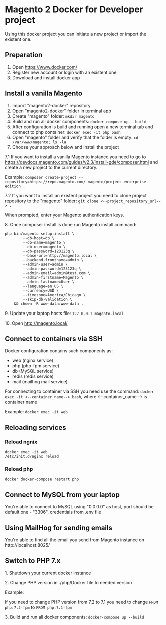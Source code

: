 # Magento 2 Docker for Developer project

Using this docker project you can initiate a new project or import the existent one.

## Preparation
1. Open https://www.docker.com/
1. Register new account or login with an existent one
1. Download and install docker app


## Install a vanilla Magento
1. Import "magento2-docker" repository
2. Open "magento2-docker" folder in terminal app
3. Create "magento" folder: 
`mkdir magento`
4. Build and run all docker components:
`docker-compose up --build`
5. After configuration is build and running open a new terminal tab and connect to php container:
`docker exec -it php bash`
6. Open "magento" folder and verify that the folder is empty:
`cd /var/www/magento; ls -la`
7. Choose your approach below and install the project

7.1 If you want to install a vanilla Magento instance you need to go to https://devdocs.magento.com/guides/v2.3/install-gde/composer.html 
and create a new project to the current directory.

Example:
`composer create-project --repository=https://repo.magento.com/ magento/project-enterprise-edition .`

7.2 If you want to install an existent project you need to clone project repository to the "magento" folder:
`git clone <--project_repository_url--> .`

When prompted, enter your Magento authentication keys.

8\. Once composer install is done run Magento install command:
```
php bin/magento setup:install \
        --db-host=db \
        --db-name=magento \
        --db-user=magento \
        --db-password=123123q \
        --base-url=http://magento.local \
        --backend-frontname=admin \
        --admin-user=admin \
        --admin-password=123123q \
        --admin-email=admin@test.com \
        --admin-firstname=Magento \
        --admin-lastname=User \
        --language=en_US \
        --currency=USD \
        --timezone=America/Chicago \
        --skip-db-validation \
    && chown -R www-data:www-data .
```

9\. Update your laptop hosts file: `127.0.0.1 magento.local`

10\. Open http://magento.local/

## Connect to containers via SSH
Docker configuration contains such components as:
- web (nginx service)
- php (php-fpm service)
- db (MySQL service)
- redis (redis service)
- mail (mailhog mail service)

For connecting to container via SSH you need use the command:
`docker exec -it <--container_name--> bash`, where <--container_name--> is container name

Example:
`docker exec -it web`

## Reloading services

### Reload ngnix
```
docker exec -it web
/etc/init.d/nginx reload
```

### Reload php
```
docker docker-compose restart php
```

## Connect to MySQL from your laptop
You're able to connect to MySQL using "0.0.0.0" as host, port should be default one - "3306", credentials from .env file

## Using MailHog for sending emails
You're able to find all the email you send from Magento instance on http://localhost:8025/

## Switch to PHP 7.x
1\. Shutdown your current docker instance

2\. Change PHP version in ./php/Docker file to needed version

Example: 

If you need to change PHP version from 7.2 to 7.1 you need to change `FROM php:7.2-fpm` to `FROM php:7.1-fpm`

3\. Build and run all docker components:
`docker-compose up --build`